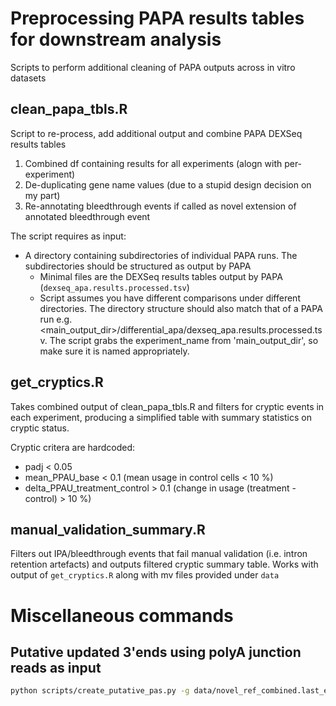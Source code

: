 # Preprocessing PAPA results tables for downstream analysis

Scripts to perform additional cleaning of PAPA outputs across in vitro datasets

## clean_papa_tbls.R

Script to re-process, add additional output and combine PAPA DEXSeq results tables

1. Combined df containing results for all experiments (alogn with per-experiment)
2. De-duplicating gene name values (due to a stupid design decision on my part)
3. Re-annotating bleedthrough events if called as novel extension of annotated bleedthrough event

The script requires as input:

- A directory containing subdirectories of individual PAPA runs. The subdirectories should be structured as output by PAPA
  - Minimal files are the DEXSeq results tables output by PAPA (`dexseq_apa.results.processed.tsv`)
  - Script assumes you have different comparisons under different directories. The directory structure should also match that of a PAPA run e.g. <main_output_dir>/differential_apa/dexseq_apa.results.processed.tsv. The script grabs the experiment_name from 'main_output_dir', so make sure it is named appropriately.

## get_cryptics.R

Takes combined output of clean_papa_tbls.R and filters for cryptic events in each experiment, producing a simplified table with summary statistics on cryptic status.

Cryptic critera are hardcoded:

- padj < 0.05
- mean_PPAU_base < 0.1 (mean usage in control cells < 10 %)
- delta_PPAU_treatment_control > 0.1 (change in usage (treatment - control) > 10 %)

## manual_validation_summary.R

Filters out IPA/bleedthrough events that fail manual validation (i.e. intron retention artefacts) and outputs filtered cryptic summary table. Works with output of `get_cryptics.R` along with mv files provided under `data`

# Miscellaneous commands

## Putative updated 3'ends using polyA junction reads as input

```bash
python scripts/create_putative_pas.py -g data/novel_ref_combined.last_exons.gtf -b data/bulk_polya_reads/tdp_ko_collection/pas_clusters/condition__TDP43KD/two_class_simple/polya_clusters.bed --max_distance 10000 --use-bed-name -o processed/curation/2024-05-23_last_exons.max_distance_10000.rep
```
